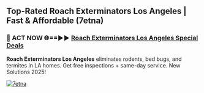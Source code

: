 ## Top-Rated Roach Exterminators Los Angeles | Fast & Affordable (7etna)

<h3>🐜 ACT NOW 🌐==►► <a href="https://tinyurl.com/2dysvsjj" rel="nofollow">Roach Exterminators Los Angeles Special Deals</a></h3>

**Roach Exterminators Los Angeles** eliminates rodents, bed bugs, and termites in LA homes. Get free inspections + same-day service. New Solutions 2025!

[![7etna](https://i.imgur.com/JCYaghj.jpeg)](https://tinyurl.com/2dysvsjj)